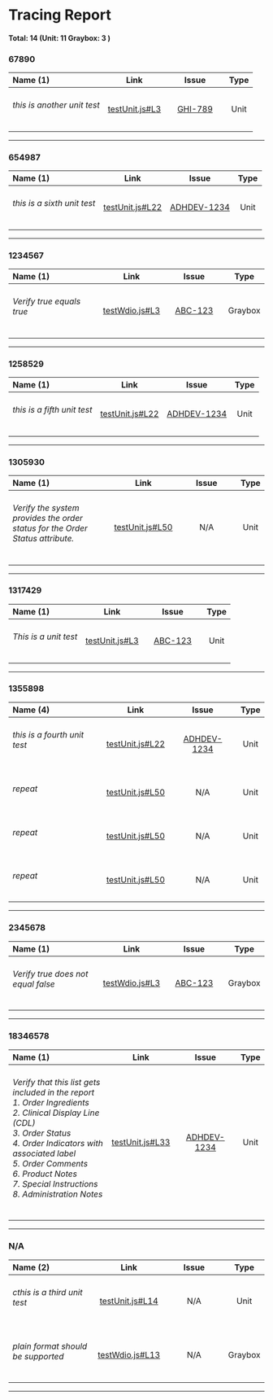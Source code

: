 # Tracing Report 
#### Total: 14 (Unit: 11 Graybox: 3 )


<h3>67890</h3>

| Name (1) | Link | &nbsp;&nbsp;&nbsp;&nbsp;&nbsp;&nbsp;&nbsp;Issue&nbsp;&nbsp;&nbsp;&nbsp;&nbsp;&nbsp;&nbsp; | Type |
| :--- | :---: | :---: | :---: |
| <h6>this is another unit test</h6> | [testUnit.js#L3](../demos/testUnit.js#L3) | [GHI-789](https://jira2.cerner.com/browse/GHI-789) | Unit |
<hr/>

<h3>654987</h3>

| Name (1) | Link | &nbsp;&nbsp;&nbsp;&nbsp;&nbsp;&nbsp;&nbsp;Issue&nbsp;&nbsp;&nbsp;&nbsp;&nbsp;&nbsp;&nbsp; | Type |
| :--- | :---: | :---: | :---: |
| <h6>this is a sixth unit test</h6> | [testUnit.js#L22](../demos/testUnit.js#L22) | [ADHDEV-1234](https://jira2.cerner.com/browse/ADHDEV-1234) | Unit |
<hr/>

<h3>1234567</h3>

| Name (1) | Link | &nbsp;&nbsp;&nbsp;&nbsp;&nbsp;&nbsp;&nbsp;Issue&nbsp;&nbsp;&nbsp;&nbsp;&nbsp;&nbsp;&nbsp; | Type |
| :--- | :---: | :---: | :---: |
| <h6>Verify true equals true</h6> | [testWdio.js#L3](../demos/testWdio.js#L3) | [ABC-123](https://jira2.cerner.com/browse/ABC-123) | Graybox |
<hr/>

<h3>1258529</h3>

| Name (1) | Link | &nbsp;&nbsp;&nbsp;&nbsp;&nbsp;&nbsp;&nbsp;Issue&nbsp;&nbsp;&nbsp;&nbsp;&nbsp;&nbsp;&nbsp; | Type |
| :--- | :---: | :---: | :---: |
| <h6>this is a fifth unit test</h6> | [testUnit.js#L22](../demos/testUnit.js#L22) | [ADHDEV-1234](https://jira2.cerner.com/browse/ADHDEV-1234) | Unit |
<hr/>

<h3>1305930</h3>

| Name (1) | Link | &nbsp;&nbsp;&nbsp;&nbsp;&nbsp;&nbsp;&nbsp;Issue&nbsp;&nbsp;&nbsp;&nbsp;&nbsp;&nbsp;&nbsp; | Type |
| :--- | :---: | :---: | :---: |
| <h6>Verify the system provides the order status for the Order Status attribute.</h6> | [testUnit.js#L50](../demos/testUnit.js#L50) | N/A | Unit |
<hr/>

<h3>1317429</h3>

| Name (1) | Link | &nbsp;&nbsp;&nbsp;&nbsp;&nbsp;&nbsp;&nbsp;Issue&nbsp;&nbsp;&nbsp;&nbsp;&nbsp;&nbsp;&nbsp; | Type |
| :--- | :---: | :---: | :---: |
| <h6>This is a unit test</h6> | [testUnit.js#L3](../demos/testUnit.js#L3) | [ABC-123](https://jira2.cerner.com/browse/ABC-123) | Unit |
<hr/>

<h3>1355898</h3>

| Name (4) | Link | &nbsp;&nbsp;&nbsp;&nbsp;&nbsp;&nbsp;&nbsp;Issue&nbsp;&nbsp;&nbsp;&nbsp;&nbsp;&nbsp;&nbsp; | Type |
| :--- | :---: | :---: | :---: |
| <h6>this is a fourth unit test</h6> | [testUnit.js#L22](../demos/testUnit.js#L22) | [ADHDEV-1234](https://jira2.cerner.com/browse/ADHDEV-1234) | Unit |
| <h6>repeat</h6> | [testUnit.js#L50](../demos/testUnit.js#L50) | N/A | Unit |
| <h6>repeat</h6> | [testUnit.js#L50](../demos/testUnit.js#L50) | N/A | Unit |
| <h6>repeat</h6> | [testUnit.js#L50](../demos/testUnit.js#L50) | N/A | Unit |
<hr/>

<h3>2345678</h3>

| Name (1) | Link | &nbsp;&nbsp;&nbsp;&nbsp;&nbsp;&nbsp;&nbsp;Issue&nbsp;&nbsp;&nbsp;&nbsp;&nbsp;&nbsp;&nbsp; | Type |
| :--- | :---: | :---: | :---: |
| <h6>Verify true does not equal false</h6> | [testWdio.js#L3](../demos/testWdio.js#L3) | [ABC-123](https://jira2.cerner.com/browse/ABC-123) | Graybox |
<hr/>

<h3>18346578</h3>

| Name (1) | Link | &nbsp;&nbsp;&nbsp;&nbsp;&nbsp;&nbsp;&nbsp;Issue&nbsp;&nbsp;&nbsp;&nbsp;&nbsp;&nbsp;&nbsp; | Type |
| :--- | :---: | :---: | :---: |
| <h6>Verify that this list gets included in the report<br/>  1. Order Ingredients<br/>  2. Clinical Display Line (CDL)<br/>  3. Order Status<br/>  4. Order Indicators with associated label<br/>  5. Order Comments<br/>  6. Product Notes<br/>  7. Special Instructions<br/>  8. Administration Notes</h6> | [testUnit.js#L33](../demos/testUnit.js#L33) | [ADHDEV-1234](https://jira2.cerner.com/browse/ADHDEV-1234) | Unit |
<hr/>

<h3>N/A</h3>

| Name (2) | Link | &nbsp;&nbsp;&nbsp;&nbsp;&nbsp;&nbsp;&nbsp;Issue&nbsp;&nbsp;&nbsp;&nbsp;&nbsp;&nbsp;&nbsp; | Type |
| :--- | :---: | :---: | :---: |
| <h6>cthis is a third unit test</h6> | [testUnit.js#L14](../demos/testUnit.js#L14) | N/A | Unit |
| <h6>plain format should be supported</h6> | [testWdio.js#L13](../demos/testWdio.js#L13) | N/A | Graybox |
<hr/>